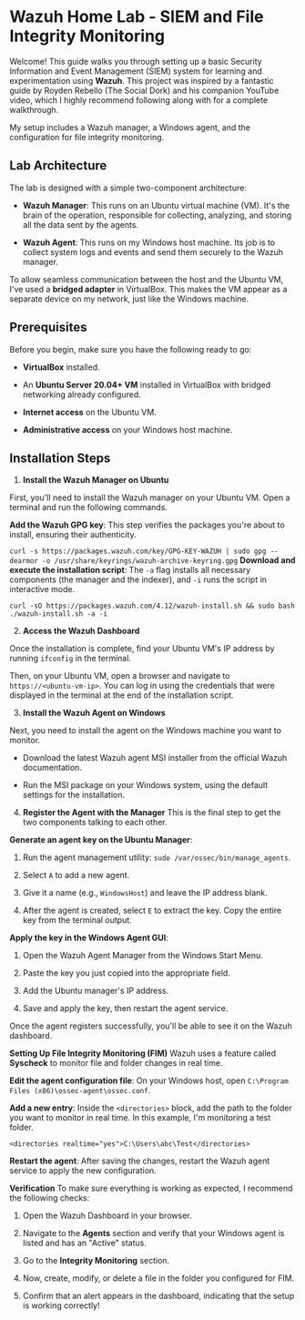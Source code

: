 # Wazuh Home Lab - SIEM and File Integrity Monitoring
Welcome! This guide walks you through setting up a basic Security Information and Event Management (SIEM) system for learning and experimentation using **Wazuh**. This project was inspired by a fantastic guide by Royden Rebello (The Social Dork) and his companion YouTube video, which I highly recommend following along with for a complete walkthrough.

My setup includes a Wazuh manager, a Windows agent, and the configuration for file integrity monitoring.

## Lab Architecture
The lab is designed with a simple two-component architecture:

* **Wazuh Manager**: This runs on an Ubuntu virtual machine (VM). It's the brain of the operation, responsible for collecting, analyzing, and storing all the data sent by the agents.

* **Wazuh Agent**: This runs on my Windows host machine. Its job is to collect system logs and events and send them securely to the Wazuh manager.

To allow seamless communication between the host and the Ubuntu VM, I've used a **bridged adapter** in VirtualBox. This makes the VM appear as a separate device on my network, just like the Windows machine.

## Prerequisites
Before you begin, make sure you have the following ready to go:

* **VirtualBox** installed.

* An **Ubuntu Server 20.04+ VM** installed in VirtualBox with bridged networking already configured.

* **Internet access** on the Ubuntu VM.

* **Administrative access** on your Windows host machine.

## Installation Steps
1. **Install the Wazuh Manager on Ubuntu**

First, you'll need to install the Wazuh manager on your Ubuntu VM. Open a terminal and run the following commands.

**Add the Wazuh GPG key**: This step verifies the packages you're about to install, ensuring their authenticity.

`curl -s https://packages.wazuh.com/key/GPG-KEY-WAZUH | sudo gpg --dearmor -o /usr/share/keyrings/wazuh-archive-keyring.gpg`
**Download and execute the installation script**: The `-a` flag installs all necessary components (the manager and the indexer), and `-i` runs the script in interactive mode.


`curl -sO https://packages.wazuh.com/4.12/wazuh-install.sh && sudo bash ./wazuh-install.sh -a -i`

2. **Access the Wazuh Dashboard**
   
Once the installation is complete, find your Ubuntu VM's IP address by running `ifconfig` in the terminal.

Then, on your Ubuntu VM, open a browser and navigate to `https://<ubuntu-vm-ip>`. You can log in using the credentials that were displayed in the terminal at the end of the installation script.

3. **Install the Wazuh Agent on Windows**

Next, you need to install the agent on the Windows machine you want to monitor.

* Download the latest Wazuh agent MSI installer from the official Wazuh documentation.

* Run the MSI package on your Windows system, using the default settings for the installation.

4. **Register the Agent with the Manager**
This is the final step to get the two components talking to each other.

**Generate an agent key on the Ubuntu Manager**:

1. Run the agent management utility: `sudo /var/ossec/bin/manage_agents`.

2. Select `A` to add a new agent.

3. Give it a name (e.g., `WindowsHost`) and leave the IP address blank.

4. After the agent is created, select `E` to extract the key. Copy the entire key from the terminal output.

**Apply the key in the Windows Agent GUI**:

1. Open the Wazuh Agent Manager from the Windows Start Menu.

2. Paste the key you just copied into the appropriate field.

3. Add the Ubuntu manager's IP address.

4. Save and apply the key, then restart the agent service.

Once the agent registers successfully, you'll be able to see it on the Wazuh dashboard.

**Setting Up File Integrity Monitoring (FIM)**
Wazuh uses a feature called **Syscheck** to monitor file and folder changes in real time.

**Edit the agent configuration file**: On your Windows host, open `C:\Program Files (x86)\ossec-agent\ossec.conf`.

**Add a new entry**: Inside the `<directories>` block, add the path to the folder you want to monitor in real time. In this example, I'm monitoring a test folder.

`<directories realtime="yes">C:\Users\abc\Test</directories>`

**Restart the agent**: After saving the changes, restart the Wazuh agent service to apply the new configuration.

**Verification**
To make sure everything is working as expected, I recommend the following checks:

1. Open the Wazuh Dashboard in your browser.

2. Navigate to the **Agents** section and verify that your Windows agent is listed and has an "Active" status.

3. Go to the **Integrity Monitoring** section.

4. Now, create, modify, or delete a file in the folder you configured for FIM.

5. Confirm that an alert appears in the dashboard, indicating that the setup is working correctly!
